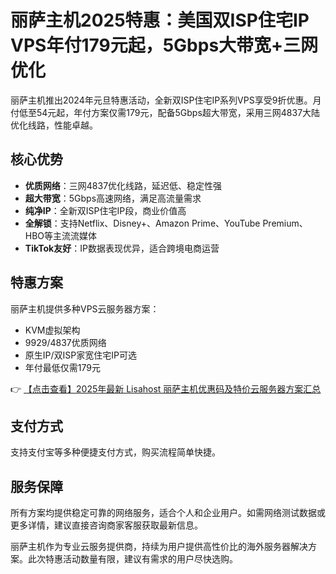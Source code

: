 # 丽萨主机2025特惠：美国双ISP住宅IP VPS年付179元起，5Gbps大带宽+三网优化

丽萨主机推出2024年元旦特惠活动，全新双ISP住宅IP系列VPS享受9折优惠。月付低至54元起，年付方案仅需179元，配备5Gbps超大带宽，采用三网4837大陆优化线路，性能卓越。

## 核心优势

- **优质网络**：三网4837优化线路，延迟低、稳定性强
- **超大带宽**：5Gbps高速网络，满足高流量需求
- **纯净IP**：全新双ISP住宅IP段，商业价值高
- **全解锁**：支持Netflix、Disney+、Amazon Prime、YouTube Premium、HBO等主流流媒体
- **TikTok友好**：IP数据表现优异，适合跨境电商运营

## 特惠方案

丽萨主机提供多种VPS云服务器方案：
- KVM虚拟架构
- 9929/4837优质网络
- 原生IP/双ISP家宽住宅IP可选
- 年付最低仅需179元

👉 [【点击查看】2025年最新 Lisahost 丽萨主机优惠码及特价云服务器方案汇总](https://bit.ly/lisazhuji)

## 支付方式

支持支付宝等多种便捷支付方式，购买流程简单快捷。

## 服务保障

所有方案均提供稳定可靠的网络服务，适合个人和企业用户。如需网络测试数据或更多详情，建议直接咨询商家客服获取最新信息。

丽萨主机作为专业云服务提供商，持续为用户提供高性价比的海外服务器解决方案。此次特惠活动数量有限，建议有需求的用户尽快选购。